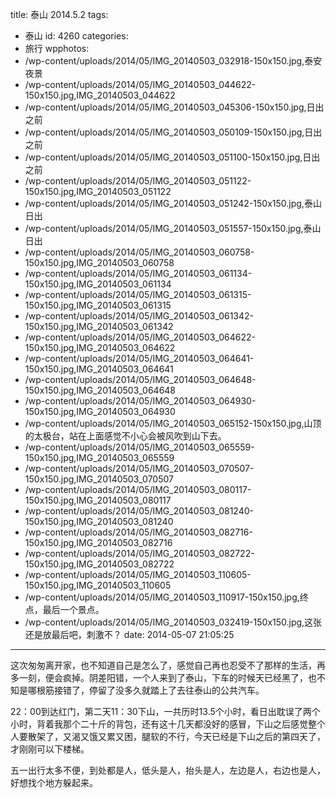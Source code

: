 title: 泰山 2014.5.2
tags:
  - 泰山
id: 4260
categories:
  - 旅行
wpphotos:
  - /wp-content/uploads/2014/05/IMG_20140503_032918-150x150.jpg,泰安夜景
  - /wp-content/uploads/2014/05/IMG_20140503_044622-150x150.jpg,IMG_20140503_044622
  - /wp-content/uploads/2014/05/IMG_20140503_045306-150x150.jpg,日出之前
  - /wp-content/uploads/2014/05/IMG_20140503_050109-150x150.jpg,日出之前
  - /wp-content/uploads/2014/05/IMG_20140503_051100-150x150.jpg,日出之前
  - /wp-content/uploads/2014/05/IMG_20140503_051122-150x150.jpg,IMG_20140503_051122
  - /wp-content/uploads/2014/05/IMG_20140503_051242-150x150.jpg,泰山日出
  - /wp-content/uploads/2014/05/IMG_20140503_051557-150x150.jpg,泰山日出
  - /wp-content/uploads/2014/05/IMG_20140503_060758-150x150.jpg,IMG_20140503_060758
  - /wp-content/uploads/2014/05/IMG_20140503_061134-150x150.jpg,IMG_20140503_061134
  - /wp-content/uploads/2014/05/IMG_20140503_061315-150x150.jpg,IMG_20140503_061315
  - /wp-content/uploads/2014/05/IMG_20140503_061342-150x150.jpg,IMG_20140503_061342
  - /wp-content/uploads/2014/05/IMG_20140503_064622-150x150.jpg,IMG_20140503_064622
  - /wp-content/uploads/2014/05/IMG_20140503_064641-150x150.jpg,IMG_20140503_064641
  - /wp-content/uploads/2014/05/IMG_20140503_064648-150x150.jpg,IMG_20140503_064648
  - /wp-content/uploads/2014/05/IMG_20140503_064930-150x150.jpg,IMG_20140503_064930
  - /wp-content/uploads/2014/05/IMG_20140503_065152-150x150.jpg,山顶的太极台，站在上面感觉不小心会被风吹到山下去。
  - /wp-content/uploads/2014/05/IMG_20140503_065559-150x150.jpg,IMG_20140503_065559
  - /wp-content/uploads/2014/05/IMG_20140503_070507-150x150.jpg,IMG_20140503_070507
  - /wp-content/uploads/2014/05/IMG_20140503_080117-150x150.jpg,IMG_20140503_080117
  - /wp-content/uploads/2014/05/IMG_20140503_081240-150x150.jpg,IMG_20140503_081240
  - /wp-content/uploads/2014/05/IMG_20140503_082716-150x150.jpg,IMG_20140503_082716
  - /wp-content/uploads/2014/05/IMG_20140503_082722-150x150.jpg,IMG_20140503_082722
  - /wp-content/uploads/2014/05/IMG_20140503_110605-150x150.jpg,IMG_20140503_110605
  - /wp-content/uploads/2014/05/IMG_20140503_110917-150x150.jpg,终点，最后一个景点。
  - /wp-content/uploads/2014/05/IMG_20140503_032419-150x150.jpg,这张还是放最后吧，刺激不？
date: 2014-05-07 21:05:25
---

这次匆匆离开家，也不知道自己是怎么了，感觉自己再也忍受不了那样的生活，再多一刻，便会疯掉。阴差阳错，一个人来到了泰山，下车的时候天已经黑了，也不知是哪根筋接错了，停留了没多久就踏上了去往泰山的公共汽车。

22：00到达红门，第二天11：30下山，一共历时13.5个小时，看日出耽误了两个小时，背着我那个二十斤的背包，还有这十几天都没好的感冒，下山之后感觉整个人要散架了，又渴又饿又累又困，腿软的不行，今天已经是下山之后的第四天了，才刚刚可以下楼梯。

五一出行太多不便，到处都是人，低头是人，抬头是人，左边是人，右边也是人，好想找个地方躲起来。